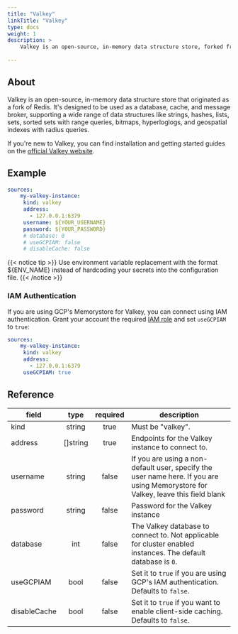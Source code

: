 ```yaml
---
title: "Valkey"
linkTitle: "Valkey"
type: docs
weight: 1
description: >
    Valkey is an open-source, in-memory data structure store, forked from Redis.
    
---
```


## About

Valkey is an open-source, in-memory data structure store that originated as a
fork of Redis. It's designed to be used as a database, cache, and message
broker, supporting a wide range of data structures like strings, hashes, lists,
sets, sorted sets with range queries, bitmaps, hyperloglogs, and geospatial
indexes with radius queries.

If you're new to Valkey, you can find installation and getting started guides on
the [official Valkey website](https://valkey.io/docs/getting-started/).

## Example

```yaml
sources:
    my-valkey-instance:
     kind: valkey
     address:
       - 127.0.0.1:6379
     username: ${YOUR_USERNAME}
     password: ${YOUR_PASSWORD}
     # database: 0
     # useGCPIAM: false
     # disableCache: false
```

{{< notice tip >}}
Use environment variable replacement with the format ${ENV_NAME}
instead of hardcoding your secrets into the configuration file.
{{< /notice >}}

### IAM Authentication

If you are using GCP's Memorystore for Valkey, you can connect using IAM
authentication. Grant your account the required [IAM role][iam] and set
`useGCPIAM` to `true`:

```yaml
sources:
    my-valkey-instance:
     kind: valkey
     address:
       - 127.0.0.1:6379
     useGCPIAM: true
```

[iam]: https://cloud.google.com/memorystore/docs/valkey/about-iam-auth

## Reference

| **field**    | **type** | **required** | **description**                                                                                                                  |
|--------------|:--------:|:------------:|----------------------------------------------------------------------------------------------------------------------------------|
| kind         |  string  |     true     | Must be "valkey".                                                                                                                |
| address      | []string |     true     | Endpoints for the Valkey instance to connect to.                                                                                 |
| username     |  string  |    false     | If you are using a non-default user, specify the user name here. If you are using Memorystore for Valkey, leave this field blank |
| password     |  string  |    false     | Password for the Valkey instance                                                                                                 |
| database     |   int    |    false     | The Valkey database to connect to. Not applicable for cluster enabled instances. The default database is `0`.                    |
| useGCPIAM    |   bool   |    false     | Set it to `true` if you are using GCP's IAM authentication. Defaults to `false`.                                                 |
| disableCache |   bool   |    false     | Set it to `true` if you want to enable client-side caching. Defaults to `false`.                                                 |
